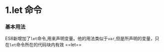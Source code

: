 # 1.let 命令
### 基本用法
ES6新增加了<code>let</code>命令,用来声明变量。他的用法类似于<code>var</code>,但是所声明的变量，只在<code>let</code>命令所在的代码块内有效
==let==
